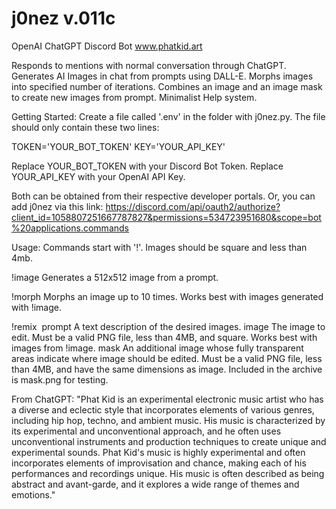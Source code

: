 # j0nez v.011c
OpenAI ChatGPT Discord Bot
www.phatkid.art

Responds to mentions with normal conversation through ChatGPT.
Generates AI Images in chat from prompts using DALL-E.
Morphs images into specified number of iterations.
Combines an image and an image mask to create new images from prompt.
Minimalist Help system.

Getting Started:
Create a file called '.env' in the folder with j0nez.py.
The file should only contain these two lines:

TOKEN='YOUR_BOT_TOKEN'
KEY='YOUR_API_KEY'

Replace YOUR_BOT_TOKEN with your Discord Bot Token.
Replace YOUR_API_KEY with your OpenAI API Key.

Both can be obtained from their respective developer portals.
Or, you can add j0nez via this link:
https://discord.com/api/oauth2/authorize?client_id=1058807251667787827&permissions=534723951680&scope=bot%20applications.commands

Usage:
Commands start with '!'.
Images should be square and less than 4mb.

!image <description>
Generates a 512x512 image from a prompt.

!morph <number>
Morphs an image up to 10 times.
Works best with images generated with !image.

!remix <prompt> <image> <mask>
prompt
A text description of the desired images.
image
The image to edit. Must be a valid PNG file,
less than 4MB, and square. Works best with images from !image.
mask
An additional image whose fully transparent areas indicate
where image should be edited. Must be a valid PNG file,
less than 4MB, and have the same dimensions as image.
Included in the archive is mask.png for testing.

From ChatGPT:
"Phat Kid is an experimental electronic music artist who has a diverse 
and eclectic style that incorporates elements of various genres, including 
hip hop, techno, and ambient music. His music is characterized by its experimental 
and unconventional approach, and he often uses unconventional instruments and production 
techniques to create unique and experimental sounds. Phat Kid's music is highly 
experimental and often incorporates elements of improvisation and chance, making 
each of his performances and recordings unique. His music is often described as 
being abstract and avant-garde, and it explores a wide range of themes and emotions."
